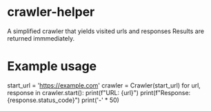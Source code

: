 # crawler-helper
A simplified crawler that yields visited urls and responses
Results are returned immmediately. 

# Example usage
start_url = 'https://example.com'
crawler = Crawler(start_url)
for url, response in crawler.start():
    print(f"URL: {url}")
    print(f"Response: {response.status_code}")
    print('-' * 50)
